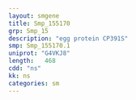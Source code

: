 ```yaml
---
layout: smgene
title: Smp_155170
grp: Smp_15
description: "egg protein CP391S"
smp: Smp_155170.1
uniprot: "G4VKJ8"
length:   468
cdd: "ns"
kk: ns
categories: sm
---
```

